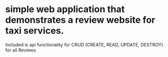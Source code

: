 # simple web application that demonstrates a review website for taxi services.
Included is api functionality for CRUD (CREATE, READ, UPDATE, DESTROY) for all Reviews
